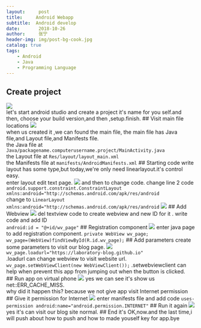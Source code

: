 ```yaml
---
layout:     post
title:     Android Webapp
subtitle:  Android develop 
date:       2018-10-26  
author:     张宁
header-img: img/post-bg-cook.jpg
catalog: true
tags:
    - Android
    - Java
    - Programming Language
---
```

## Create project
<img src='/img/android-webapp-create-project.gif'>
<br>
let's start android studio and create a project it's name for you self.and then, choose your build version,and then ,setup.finish.
## Visit main file locations
<img src='/img/android-webapp-visit-location.gif'>
<br>
when us created it ,we can found the main file,  the main file has  Java file,and Layout file,and Manifests file.
<br>
the Java file at  <code>Java/packagename.computerusername.project/MainActivity.java</code>
<br>
the Layout file at <code>Res/layout/layout_main.xml</code>
<br>
the Manifests file at <code>manifests/AndroidManifests.xml</code>
## Starting code write
layout has some type,but today,we're only need linearlayout.it's control easy.
<br>
enter layout edit text page.
<img src='/img/android-webapp-choose-layoutfile.gif'>
and then to change code.
change line 2 code<br><code>android.support.constraint.ConstraintLayout xmlns:android="http://schemas.android.com/apk/res/android</code><br>
change to 
<code>LinearLayout xmlns:android="http://schemas.android.com/apk/res/android</code>
<img src='/img/android-webapp-change-layout.gif'>
## Add Webview
<img src="/img/android-webapp-create-webviewid.gif">
del textview code to create webview and new ID for it .
write code and add ID <br> <code>android:id = "@+id/wv_page"</code>
## Registration component
<img src="/img/android-webapp-registration-component.gif">
enter java page to add registration component.
<code>private WebView wv_page;</code><br>
<code>wv_page=(WebView)findViewById(R.id.wv_page);</code>
## Add parameters
create some parameters to visit our blog page.
<img src='/img/android-webapp-add-parameters.gif'>
<code>wv_page.loadurl="https://laboratory-blog.github.io"</code>
<br>.loadurl can change webview to visit website url.
<br>
<code>wv_page.setWebViewClient(new WebViewClient());</code>
.setwebviewclient can help when prevent this app from jumping out when the button is clicked.<br>
## Run app on virtual phone
<img src='/img/android-webapp-run-virtual-phong.gif'>
yes we can see it's show us net::ERR_CACHE_MISS.
<br>
why did it happen this? because we not give app visit Internet permission
## Give it permission for Internet
<img src="/img/android-webapp-add-promission.gif">
enter manifests file and add code <code>uses-permission android:name="android.permission.INTERNET"</code>
## Run it again
<img src="/img/android-webapp-run-virtual-phong-again.gif">
yes it's can visit our blog site normal.
## End
it's OK,now.and the last time,i will push about how to push and how to made youself key for app.bye